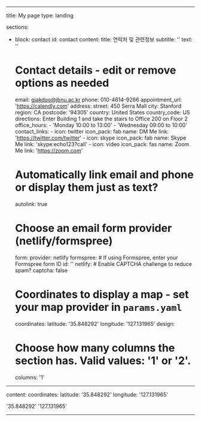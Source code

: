 
---
title: My page
type: landing

sections:
  - block: contact
    id: contact
    content:
      title: 연락처 및 관련정보
      subtitle: ''
      text: ''
      # Contact details - edit or remove options as needed
      email: gjakdoo@jbnu.ac.kr
      phone: 010-4614-9266
      appointment_url: 'https://calendly.com'
      address:
        street: 450 Serra Mall
        city: Stanford
        region: CA
        postcode: '94305'
        country: United States
        country_code: US
      directions: Enter Building 1 and take the stairs to Office 200 on Floor 2
      office_hours:
        - 'Monday 10:00 to 13:00'
        - 'Wednesday 09:00 to 10:00'
      contact_links:
        - icon: twitter
          icon_pack: fab
          name: DM Me
          link: 'https://twitter.com/twitter'
        - icon: skype
          icon_pack: fab
          name: Skype Me
          link: 'skype:echo123?call'
        - icon: video
          icon_pack: fas
          name: Zoom Me
          link: 'https://zoom.com'
      # Automatically link email and phone or display them just as text?
      autolink: true
      # Choose an email form provider (netlify/formspree)
      form:
        provider: netlify
        formspree:
          # If using Formspree, enter your Formspree form ID
          id: ''
        netlify:
          # Enable CAPTCHA challenge to reduce spam?
          captcha: false
      # Coordinates to display a map - set your map provider in `params.yaml`
      coordinates:
        latitude: '35.848292'
        longitude: '127.131965'
    design:
      # Choose how many columns the section has. Valid values: '1' or '2'.
      columns: '1'
---

content:
  coordinates:
    latitude: '35.848292'
    longitude: '127.131965'

'35.848292'
'127.131965'

---